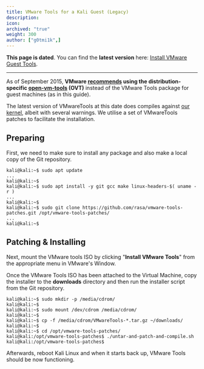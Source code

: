```yaml
---
title: VMware Tools for a Kali Guest (Legacy)
description:
icon:
archived: "true"
weight: 300
author: ["g0tmi1k",]
---
```


**This page is dated**. You can find the **latest version** here: [Install VMware Guest Tools](/docs/virtualization/install-vmware-guest-tools/).

- - -

As of September 2015, **VMware [recommends](https://blogs.vmware.com/vsphere/2015/09/open-vm-tools-ovt-the-future-of-vmware-tools-for-linux.html) using the distribution-specific [open-vm-tools](https://packages.debian.org/testing/open-vm-tools) (OVT)** instead of the VMware Tools package for guest machines (as in this guide).

The latest version of VMwareTools at this date does compiles against [our kernel](https://pkg.kali.org/pkg/linux), albeit with several warnings. We utilise a set of VMwareTools patches to facilitate the installation.

## Preparing

First, we need to make sure to install any package and also make a local copy of the Git repository.

```console
kali@kali:~$ sudo apt update
...
kali@kali:~$
kali@kali:~$ sudo apt install -y git gcc make linux-headers-$( uname -r )
...
kali@kali:~$
kali@kali:~$ sudo git clone https://github.com/rasa/vmware-tools-patches.git /opt/vmware-tools-patches/
...
kali@kali:~$
```

## Patching & Installing

Next, mount the VMware tools ISO by clicking "**Install VMware Tools**" from the appropriate menu in VMware's Window.

Once the VMware Tools ISO has been attached to the Virtual Machine, copy the installer to the **downloads** directory and then run the installer script from the Git repository.

```console
kali@kali:~$ sudo mkdir -p /media/cdrom/
kali@kali:~$
kali@kali:~$ sudo mount /dev/cdrom /media/cdrom/
kali@kali:~$
kali@kali:~$ cp -f /media/cdrom/VMwareTools-*.tar.gz ~/downloads/
kali@kali:~$
kali@kali:~$ cd /opt/vmware-tools-patches/
kali@kali:/opt/vmware-tools-patches$ ./untar-and-patch-and-compile.sh
kali@kali:/opt/vmware-tools-patches$
```

Afterwards, reboot Kali Linux and when it starts back up, VMware Tools should be now functioning.
